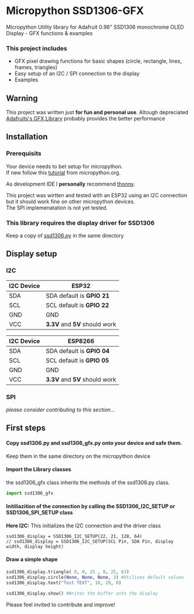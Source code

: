 # Micropython SSD1306-GFX
Micropython Utility library for Adafruit 0.96" SSD1306 monochrome OLED Display - GFX functions &amp; examples

### This project includes

- GFX pixel drawing functions for basic shapes (circle, rectangle, lines, frames, triangles)
- Easy setup of an I2C / SPI connection to the display
- Examples
  
  
## Warning

This project was written just **for fun and personal use**. 
Altough depreciated [Adafruits's GFX Library](https://github.com/adafruit/micropython-adafruit-gfx/blob/master/gfx.py) probably provides the better performance
  
  

## Installation

### Prerequisits

Your device needs to bet setup for micropython.<br>
If new follow this [tutorial](https://docs.micropython.org/en/v1.15/esp32/tutorial/intro.html) from micropython.org.<br>

As development IDE I **personally** recommend [thonny](https://thonny.org/).  

This project was wirtten and tested with an ESP32 using an I2C connection but it should work fine on other micropython devices.  
The SPI implemenatation is not yet tested.  


### This library requires the display driver for SSD1306

Keep a copy of [ssd1306.py](https://github.com/micropython/micropython/blob/master/drivers/display/ssd1306.py) in the same directory
  
  
## Display setup

### I2C

| I2C Device | ESP32| 
| ------- | --------- |
| SDA | SDA default is **GPIO 21** | 
| SCL | SCL default is **GPIO 22** |
| GND | GND |
| VCC | **3.3V** and **5V** should work |

| I2C Device | ESP8266| 
| ------- | --------- |
| SDA | SDA default is **GPIO 04** | 
| SCL | SCL default is **GPIO 05** |
| GND | GND |
| VCC | **3.3V** and **5V** should work |

### SPI

_please consider contributing to this section..._

## First steps

#### Copy ssd1306.py and ssd1306_gfx.py onto your device and safe them.
Keep them in the same directory on the micropython device

#### Import the Library classes
the ssd1306_gfx class inherits the methods of the ssd1306.py class.

```python
import ssd1306_gfx
```

#### Initiliazition of the connection by calling the SSD1306_I2C_SETUP or SSD1306_SPI_SETUP class
**Here I2C:** This initializes the I2C connection and the driver class

```pythonn
ssd1306_display = SSD1306_I2C_SETUP(22, 21, 128, 64)
// ssd1306_display = SSD1306_I2C_SETUP(SCL Pin, SDA Pin, display width, display height)
```

#### Draw a simple shape

```python
ssd1306_display.triangle( 0, 0, 25 , 0, 25, 63)
ssd1306_display.circle(None, None, None, 3) #Utilizes default values
ssd1306_display.text("Test TEXT", 10, 20, 0)

ssd1306_display.show() #Writes the buffer onto the display
```


Please feel invited to contribute and improve!
